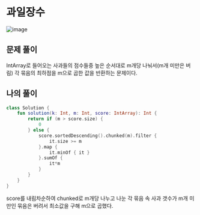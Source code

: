 # 과일장수
![image](https://user-images.githubusercontent.com/68845653/211226274-0379fc44-25e2-4063-82d9-24386af574fd.png)

## 문제 풀이
IntArray로 들어오는 사과들의 점수들중 높은 순서대로 m개당 나눠서(m개 미만은 버림) 각 묶음의 최하점을 m으로 곱한 값을 반환하는 문제이다.

## 나의 풀이
```kotlin
class Solution {
    fun solution(k: Int, m: Int, score: IntArray): Int {
        return if (m > score.size) {
            0
        } else {
            score.sortedDescending().chunked(m).filter {
                it.size >= m
            }.map {
                it.minOf { it }
            }.sumOf {
                it*m
            }
        }
    }
}
```
score를 내림차순하여 chunked로 m개당 나누고 나눈 각 묶음 속 사과 갯수가 m개 미만인 묶음은 버려서 최소값을 구해 m으로 곱했다.
